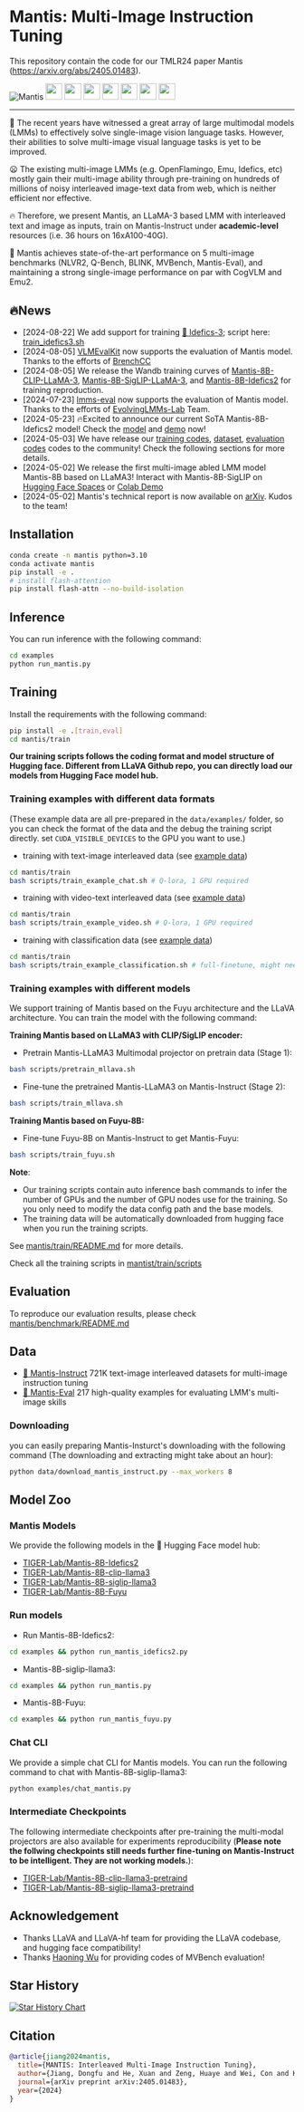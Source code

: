 # Mantis: Multi-Image Instruction Tuning

This repository contain the code for our TMLR24 paper Mantis (https://arxiv.org/abs/2405.01483).

![Mantis](./docs/assets/images/radar_chart.png)
<a target="_blank" href="https://arxiv.org/abs/2405.01483">
<img style="height:22pt" src="https://img.shields.io/badge/-Paper-black?style=flat&logo=arxiv"></a>
<a target="_blank" href="https://github.com/TIGER-AI-Lab/Mantis">
<img style="height:22pt" src="https://img.shields.io/badge/-Code-green?style=flat&logo=github"></a>
<a target="_blank" href="https://tiger-ai-lab.github.io/Mantis/">
<img style="height:22pt" src="https://img.shields.io/badge/-🌐%20Website-red?style=flat"></a>
<a target="_blank" href="https://huggingface.co/datasets/TIGER-Lab/Mantis-Instruct">
<img style="height:22pt" src="https://img.shields.io/badge/-🤗%20Dataset-red?style=flat"></a>
<a target="_blank" href="https://huggingface.co/spaces/TIGER-Lab/Mantis">
<img style="height:22pt" src="https://img.shields.io/badge/-🤗%20Demo-red?style=flat"></a> 
<a target="_blank" href="https://huggingface.co/collections/TIGER-Lab/mantis-6619b0834594c878cdb1d6e4">
<img style="height:22pt" src="https://img.shields.io/badge/-🤗%20Models-red?style=flat"></a>
<a target="_blank" href="https://twitter.com/DongfuJiang/status/1786552974598078677">
<img style="height:22pt" src="https://img.shields.io/badge/-Tweet-blue?style=flat&logo=twitter"></a>
<br>

---

🤔 The recent years have witnessed a great array of large multimodal models (LMMs) to effectively solve single-image vision language tasks. However, their abilities to solve multi-image visual language tasks is yet to be improved.

😦 The existing multi-image LMMs (e.g. OpenFlamingo, Emu, Idefics, etc) mostly gain their multi-image ability through pre-training on hundreds of millions of noisy interleaved image-text data from web, which is neither efficient nor effective.

🔥 Therefore, we present Mantis, an LLaMA-3 based LMM with interleaved text and image as inputs, train on Mantis-Instruct under **academic-level** resources (i.e. 36 hours on 16xA100-40G). 

🚀 Mantis achieves state-of-the-art performance on 5 multi-image benchmarks (NLVR2, Q-Bench, BLINK, MVBench, Mantis-Eval), and maintaining a strong single-image performance on par with CogVLM and Emu2.

## 🔥News
- [2024-08-22] We add support for training [🤗 Idefics-3](https://huggingface.co/HuggingFaceM4/Idefics3-8B-Llama3); script here: [train_idefics3.sh](./mantis/train/scripts/train_idefics3.sh)
- [2024-08-05] [VLMEvalKit](https://github.com/open-compass/VLMEvalKit) now supports the evaluation of Mantis model. Thanks to the efforts of [BrenchCC](https://github.com/BrenchCC)
- [2024-08-05] We release the Wandb training curves of [Mantis-8B-CLIP-LLaMA-3](https://wandb.ai/dongfu/MLlava/reports/Mantis-8B-CLIP-LLaMA-3--Vmlldzo4OTM0MDk5), [Mantis-8B-SigLIP-LLaMA-3](https://wandb.ai/dongfu/MLlava/reports/Mantis-8B-SigLIP-LLaMA-3--Vmlldzo4OTM0MTQ2), and [Mantis-8B-Idefics2](https://wandb.ai/dongfu/Mantis/reports/Mantis-8B-Idefics2--Vmlldzo4OTM0MTcw) for training reproduction.
- [2024-07-23] [lmms-eval](https://github.com/EvolvingLMMs-Lab/lmms-eval) now supports the evaluation of Mantis model. Thanks to the efforts of [EvolvingLMMs-Lab](https://github.com/EvolvingLMMs-Lab) Team.
- [2024-05-23] 🔥Excited to announce our current SoTA Mantis-8B-Idefics2 model! Check the [model](https://huggingface.co/TIGER-Lab/Mantis-8B-Idefics2) and [demo](https://huggingface.co/spaces/TIGER-Lab/Mantis) now!
- [2024-05-03] We have release our [training codes](./mantis/train/README.md), [dataset](https://huggingface.co/datasets/TIGER-Lab/Mantis-Instruct), [evaluation codes](./mantis/benchmark/README.md) codes to the community! Check the following sections for more details.
- [2024-05-02] We release the first multi-image abled LMM model Mantis-8B based on LLaMA3! Interact with Mantis-8B-SigLIP on [Hugging Face Spaces](https://huggingface.co/spaces/TIGER-Lab/Mantis) or [Colab Demo](./examples/run_mantis.py)
- [2024-05-02] Mantis's technical report is now available on [arXiv](https://arxiv.org/abs/2405.01483). Kudos to the team!

## Installation
```bash
conda create -n mantis python=3.10
conda activate mantis
pip install -e .
# install flash-attention
pip install flash-attn --no-build-isolation
```
## Inference

You can run inference with the following command:
```bash
cd examples
python run_mantis.py
```

## Training
Install the requirements with the following command:
```bash
pip install -e .[train,eval]
cd mantis/train
```

**Our training scripts follows the coding format and model structure of Hugging face. Different from LLaVA Github repo, you can directly load our models from Hugging Face model hub.**

### Training examples with different data formats
(These example data are all pre-prepared in the `data/examples/` folder, so you can check the format of the data and the debug the training script directly. set `CUDA_VISIBLE_DEVICES` to the GPU you want to use.)
- training with text-image interleaved data (see [example data](./data/examples/chat/train.json))
```bash
cd mantis/train
bash scripts/train_example_chat.sh # Q-lora, 1 GPU required
```
- training with video-text interleaved data (see [example data](./data/examples/chat_video/train.json))
```bash
cd mantis/train
bash scripts/train_example_video.sh # Q-lora, 1 GPU required
```

- training with classification data (see [example data](./data/examples/classification/train.json))
```bash
cd mantis/train
bash scripts/train_example_classification.sh # full-finetune, might need 8 GPUs or more
```

### Training examples with different models
We support training of Mantis based on the Fuyu architecture and the LLaVA architecture. You can train the model with the following command:

**Training Mantis based on LLaMA3 with CLIP/SigLIP encoder:**
- Pretrain Mantis-LLaMA3 Multimodal projector on pretrain data (Stage 1):
```bash
bash scripts/pretrain_mllava.sh
```

- Fine-tune the pretrained Mantis-LLaMA3 on Mantis-Instruct (Stage 2):
```bash
bash scripts/train_mllava.sh
```

**Training Mantis based on Fuyu-8B:**
- Fine-tune Fuyu-8B on Mantis-Instruct to get Mantis-Fuyu:
```bash
bash scripts/train_fuyu.sh
```

**Note**: 
- Our training scripts contain auto inference bash commands to infer the number of GPUs and the number of GPU nodes use for the training. So you only need to modify the data config path and the base models.
- The training data will be automatically downloaded from hugging face when you run the training scripts.

See [mantis/train/README.md](./mantis/train/README.md) for more details. 

Check all the training scripts in [mantist/train/scripts](./mantis/train/scripts)

## Evaluation
To reproduce our evaluation results, please check [mantis/benchmark/README.md](./mantis/benchmark/README.md)

## Data
- [🤗 Mantis-Instruct](https://huggingface.co/datasets/TIGER-Lab/Mantis-Instruct) 721K text-image interleaved datasets for multi-image instruction tuning
- [🤗 Mantis-Eval](https://huggingface.co/datasets/TIGER-Lab/Mantis-Eval) 217 high-quality examples for evaluating LMM's multi-image skills

### Downloading
you can easily preparing Mantis-Insturct's downloading with the following command (The downloading and extracting might take about an hour):
```bash
python data/download_mantis_instruct.py --max_workers 8
```

## Model Zoo

### Mantis Models
We provide the following models in the 🤗 Hugging Face model hub:
- [TIGER-Lab/Mantis-8B-Idefics2](https://huggingface.co/TIGER-Lab/Mantis-8B-Idefics2)
- [TIGER-Lab/Mantis-8B-clip-llama3](https://huggingface.co/TIGER-Lab/Mantis-8B-clip-llama3)
- [TIGER-Lab/Mantis-8B-siglip-llama3](https://huggingface.co/TIGER-Lab/Mantis-8B-siglip-llama3)
- [TIGER-Lab/Mantis-8B-Fuyu](https://huggingface.co/TIGER-Lab/Mantis-8B-Fuyu)

### Run models

- Run Mantis-8B-Idefics2:
```bash
cd examples && python run_mantis_idefics2.py
```

- Mantis-8B-siglip-llama3:
```bash
cd examples && python run_mantis.py
```
- Mantis-8B-Fuyu:
```bash
cd examples && python run_mantis_fuyu.py
```

### Chat CLI
We provide a simple chat CLI for Mantis models. You can run the following command to chat with Mantis-8B-siglip-llama3:
```bash
python examples/chat_mantis.py
```

### Intermediate Checkpoints
The following intermediate checkpoints after pre-training the multi-modal projectors are also available for experiments reproducibility (**Please note the follwing checkpoints still needs further fine-tuning on Mantis-Instruct to be intelligent. They are not working models.**):
- [TIGER-Lab/Mantis-8B-clip-llama3-pretraind](https://huggingface.co/TIGER-Lab/Mantis-8B-clip-llama3-pretraind)
- [TIGER-Lab/Mantis-8B-siglip-llama3-pretraind](https://huggingface.co/TIGER-Lab/Mantis-8B-siglip-llama3-pretraind)



## Acknowledgement
- Thanks LLaVA and LLaVA-hf team for providing the LLaVA codebase, and hugging face compatibility!
- Thanks [Haoning Wu](https://teowu.github.io/) for providing codes of MVBench evaluation!


## Star History

[![Star History Chart](https://api.star-history.com/svg?repos=TIGER-AI-Lab/Mantis&type=Date)](https://star-history.com/#TIGER-AI-Lab/Mantis&Date)

## Citation
```bibtex
@article{jiang2024mantis,
  title={MANTIS: Interleaved Multi-Image Instruction Tuning},
  author={Jiang, Dongfu and He, Xuan and Zeng, Huaye and Wei, Con and Ku, Max and Liu, Qian and Chen, Wenhu},
  journal={arXiv preprint arXiv:2405.01483},
  year={2024}
}
```

